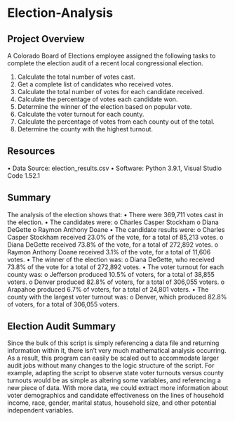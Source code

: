 # Election-Analysis
## Project Overview
A Colorado Board of Elections employee assigned the following tasks to complete the election audit of a recent local congressional election.
1.	Calculate the total number of votes cast.
2.	Get a complete list of candidates who received votes.
3.	Calculate the total number of votes for each candidate received.
4.	Calculate the percentage of votes each candidate won.
5.	Determine the winner of the election based on popular vote.
6.	Calculate the voter turnout for each county.
7.	Calculate the percentage of votes from each county out of the total.
8.	Determine the county with the highest turnout.
## Resources
•	Data Source: election_results.csv
•	Software: Python 3.9.1, Visual Studio Code 1.52.1
## Summary
The analysis of the election shows that:
•	There were 369,711 votes cast in the election.
•	The candidates were:
o	Charles Casper Stockham
o	Diana DeGette
o	Raymon Anthony Doane
•	The candidate results were:
o	Charles Casper Stockham received 23.0% of the vote, for a total of 85,213 votes.
o	Diana DeGette received 73.8% of the vote, for a total of 272,892 votes.
o	Raymon Anthony Doane received 3.1% of the vote, for a total of 11,606 votes.
•	The winner of the election was:
o	Diana DeGette, who received 73.8% of the vote for a total of 272,892 votes.
•	The voter turnout for each county was:
o	Jefferson produced 10.5% of voters, for a total of 38,855 voters.
o	Denver produced 82.8% of voters, for a total of 306,055 voters.
o	Arapahoe produced 6.7% of voters, for a total of 24,801 voters.
•	The county with the largest voter turnout was:
o	Denver, which produced 82.8% of voters, for a total of 306,055 voters.
 
## Election Audit Summary
Since the bulk of this script is simply referencing a data file and returning information within it, there isn’t very much mathematical analysis occurring. As a result, this program can easily be scaled out to accommodate larger audit jobs without many changes to the logic structure of the script. For example, adapting the script to observe state voter turnouts versus county turnouts would be as simple as altering some variables, and referencing a new piece of data. With more data, we could extract more information about voter demographics and candidate effectiveness on the lines of household income, race, gender, marital status, household size, and other potential independent variables. 

